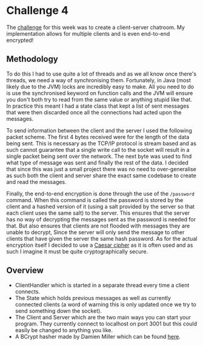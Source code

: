 # Challenge 4
The [challenge](Challenge.md) for this week was to create a client-server chatroom. My implementation allows for multiple clients and is even end-to-end encrypted!

## Methodology
To do this I had to use quite a lot of threads and as we all know once there's threads, we need a way of synchronising them. Fortunately, in Java (most likely due to the JVM) locks are incredibly easy to make. All you need to do is use the synchronised keyword on function calls and the JVM will ensure you don't both try to read from the same value or anything stupid like that. In practice this meant I had a state class that kept a list of sent messages that were then discarded once all the connections had acted upon the messages.

To send information between the client and the server I used the following packet scheme. The first 4 bytes received were for the length of the data being sent. This is necessary as the TCP/IP protocol is stream based and as such cannot guarantee that a single write call to the socket will result in a single packet being sent over the network. The next byte was used to find what type of message was sent and finally the rest of the data. I decided that since this was just a small project there was no need to over-generalise as such both the client and server share the exact same codebase to create and read the messages.

Finally, the end-to-end encryption is done through the use of the `/password` command. When this command is called the password is stored by the client and a hashed version of it (using a salt provided by the server so that each client uses the same salt) to the server. This ensures that the server has no way of decrypting the messages sent as the password is needed for that. But also ensures that clients are not flooded with messages they are unable to decrypt, Since the server will only send the message to other clients that have given the server the same hash password. As for the actual encryption itself I decided to use a [Caesar cipher](https://en.wikipedia.org/wiki/Caesar_cipher) as it is often used and as such I imagine it must be quite cryptographically secure.

## Overview
- ClientHandler which is started in a separate thread every time a client connects.
- The State which holds previous messages as well as currently connected clients (a word of warning this is only updated once we try to send something down the socket).
- The Client and Server which are the two main ways you can start your program. They currently connect to localhost on port 3001 but this could easily be changed to anything you like.
- A BCrypt hasher made by Damien Miller which can be found [here](https://gist.github.com/coderberry/651613).
